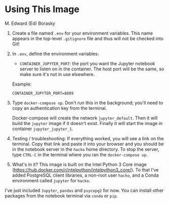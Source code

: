 Using This Image
================
M. Edward (Ed) Borasky

1.  Create a file named `.env` for your environment variables. This name appears in the top-level `.gitignore` file and thus will not be checked into Git!
2.  In `.env`, define the environment variables:

    -   `CONTAINER_JUPYTER_PORT`: the port you want the Jupyter notebook server to listen on in the container. The host port will be the same, so make sure it's not in use elsewhere.

    Example:

        CONTAINER_JUPYTER_PORT=8889

3.  Type `docker-compose up`. Don't run this in the background; you'll need to copy an authentication key from the terminal.

    Docker-compose will create the network `jupyter_default`. Then it will build the `jupyter` image if it doesn't exist. Finally it will start the image in container `jupyter_jupyter_1`.
4.  Testing / troubleshooting: If everything worked, you will see a link on the terminal. Copy that link and paste it into your browser and you should be in the notebook server in the `hacko` home directory. To stop the server, type `CTRL-C` in the terminal where you ran the `docker-compose up`.
5.  What's in it? This image is built on the Intel Python 3 Core image (<https://hub.docker.com/r/intelpython/intelpython3_core/>). To that I've added PostgreSQL client libraries, a non-root user `hacko`, and a Conda environment called `jupyter` for `hacko`.

I've just included `Jupyter`, `pandas` and `psycopg2` for now. You can install other packages from the notebook terminal via `conda` or `pip`.
